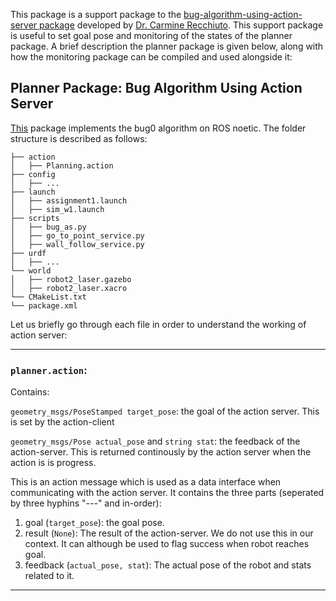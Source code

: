 This package is a support package to the [bug-algorithm-using-action-server package](https://github.com/CarmineD8/assignment_2_2023) developed by [Dr. Carmine Recchiuto](https://rubrica.unige.it/personale/UkNDWV1r). This support package is useful to set goal pose and monitoring of the states of the planner package. A brief description the planner package is given below, along with how the monitoring package can be compiled and used alongside it:

## Planner Package: Bug Algorithm Using Action Server 
[This](https://github.com/CarmineD8/assignment_2_2023) package implements the bug0 algorithm on ROS noetic. The folder structure is described as follows:

```
├── action
│   ├── Planning.action
├── config
│   ├── ...
├── launch
│   ├── assignment1.launch
│   ├── sim_w1.launch
├── scripts
│   ├── bug_as.py
│   ├── go_to_point_service.py
│   ├── wall_follow_service.py
├── urdf
│   ├── ...
└── world
│   ├── robot2_laser.gazebo
│   ├── robot2_laser.xacro
└── CMakeList.txt
└── package.xml
```
Let us briefly go through each file in order to understand the working of action server: 

-----------------------

### `planner.action`: 
Contains:

`geometry_msgs/PoseStamped target_pose`: the goal of the action server. This is set by the action-client

`geometry_msgs/Pose actual_pose` and `string stat`: the feedback of the action-server. This is returned continously by the action server when the action is is progress. 

This is an action message which is used as a data interface when communicating with the action server. It contains the three parts (seperated by three hyphins "---" and in-order):
1. goal (`target_pose`): the goal pose.
2. result (`None`): The result of the action-server. We do not use this in our context. It can although be used to flag success when robot reaches goal.
3. feedback (`actual_pose, stat`): The actual pose of the robot and stats related to it.
-----------------------




